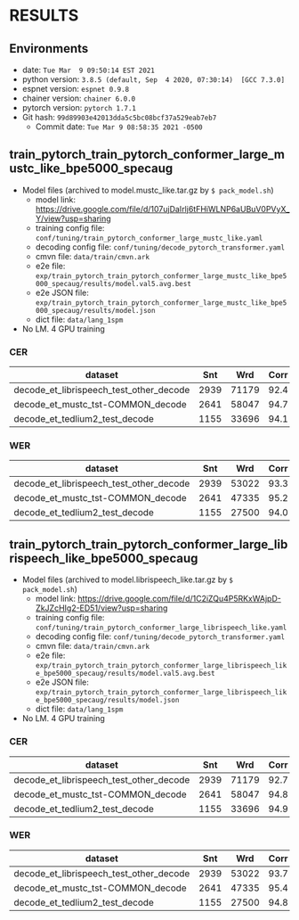 # RESULTS
## Environments
- date: `Tue Mar  9 09:50:14 EST 2021`
- python version: `3.8.5 (default, Sep  4 2020, 07:30:14)  [GCC 7.3.0]`
- espnet version: `espnet 0.9.8`
- chainer version: `chainer 6.0.0`
- pytorch version: `pytorch 1.7.1`
- Git hash: `99d89903e42013dda5c5bc08bcf37a529eab7eb7`
  - Commit date: `Tue Mar 9 08:58:35 2021 -0500`

## train_pytorch_train_pytorch_conformer_large_mustc_like_bpe5000_specaug
  - Model files (archived to model.mustc_like.tar.gz by `$ pack_model.sh`)
    - model link: https://drive.google.com/file/d/107ujDaIrlj6tFHiWLNP6aUBuV0PVyX_Y/view?usp=sharing
    - training config file: `conf/tuning/train_pytorch_conformer_large_mustc_like.yaml`
    - decoding config file: `conf/tuning/decode_pytorch_transformer.yaml`
    - cmvn file: `data/train/cmvn.ark`
    - e2e file: `exp/train_pytorch_train_pytorch_conformer_large_mustc_like_bpe5000_specaug/results/model.val5.avg.best`
    - e2e JSON file: `exp/train_pytorch_train_pytorch_conformer_large_mustc_like_bpe5000_specaug/results/model.json`
    - dict file: `data/lang_1spm`
  - No LM. 4 GPU training
### CER

|dataset|Snt|Wrd|Corr|Sub|Del|Ins|Err|S.Err|
|---|---|---|---|---|---|---|---|---|
|decode_et_librispeech_test_other_decode|2939|71179|92.4|5.7|1.8|1.1|8.7|56.5|
|decode_et_mustc_tst-COMMON_decode|2641|58047|94.7|2.8|2.6|1.1|6.4|36.6|
|decode_et_tedlium2_test_decode|1155|33696|94.1|2.7|3.2|1.2|7.2|56.4|

### WER

|dataset|Snt|Wrd|Corr|Sub|Del|Ins|Err|S.Err|
|---|---|---|---|---|---|---|---|---|
|decode_et_librispeech_test_other_decode|2939|53022|93.3|6.0|0.7|0.8|7.5|56.4|
|decode_et_mustc_tst-COMMON_decode|2641|47335|95.2|2.9|1.8|1.1|5.8|36.6|
|decode_et_tedlium2_test_decode|1155|27500|94.0|3.0|3.0|1.2|7.2|56.3|

## train_pytorch_train_pytorch_conformer_large_librispeech_like_bpe5000_specaug
  - Model files (archived to model.librispeech_like.tar.gz by `$ pack_model.sh`)
    - model link: https://drive.google.com/file/d/1C2iZQu4P5RKxWAjpD-ZkJZcHIg2-ED51/view?usp=sharing
    - training config file: `conf/tuning/train_pytorch_conformer_large_librispeech_like.yaml`
    - decoding config file: `conf/tuning/decode_pytorch_transformer.yaml`
    - cmvn file: `data/train/cmvn.ark`
    - e2e file: `exp/train_pytorch_train_pytorch_conformer_large_librispeech_like_bpe5000_specaug/results/model.val5.avg.best`
    - e2e JSON file: `exp/train_pytorch_train_pytorch_conformer_large_librispeech_like_bpe5000_specaug/results/model.json`
    - dict file: `data/lang_1spm`
  - No LM. 4 GPU training
### CER

|dataset|Snt|Wrd|Corr|Sub|Del|Ins|Err|S.Err|
|---|---|---|---|---|---|---|---|---|
|decode_et_librispeech_test_other_decode|2939|71179|92.7|5.5|1.8|1.0|8.3|54.0|
|decode_et_mustc_tst-COMMON_decode|2641|58047|94.8|2.6|2.6|1.0|6.2|37.0|
|decode_et_tedlium2_test_decode|1155|33696|94.9|2.4|2.6|1.1|6.2|54.3|
### WER

|dataset|Snt|Wrd|Corr|Sub|Del|Ins|Err|S.Err|
|---|---|---|---|---|---|---|---|---|
|decode_et_librispeech_test_other_decode|2939|53022|93.7|5.6|0.7|0.8|7.1|53.8|
|decode_et_mustc_tst-COMMON_decode|2641|47335|95.4|2.7|1.8|1.0|5.6|37.0|
|decode_et_tedlium2_test_decode|1155|27500|94.8|2.6|2.5|1.0|6.2|54.3|
